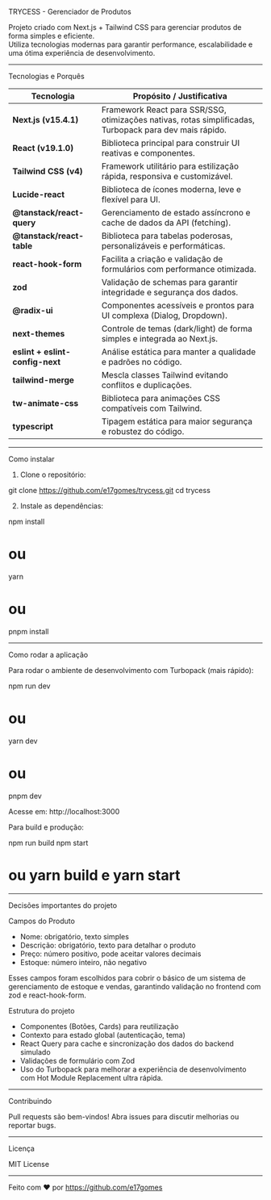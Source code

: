 TRYCESS - Gerenciador de Produtos

Projeto criado com Next.js + Tailwind CSS para gerenciar produtos de forma simples e eficiente.  
Utiliza tecnologias modernas para garantir performance, escalabilidade e uma ótima experiência de desenvolvimento.

---

Tecnologias e Porquês

| Tecnologia                      | Propósito / Justificativa                                                                               |
| ------------------------------- | ------------------------------------------------------------------------------------------------------- |
| **Next.js (v15.4.1)**           | Framework React para SSR/SSG, otimizações nativas, rotas simplificadas, Turbopack para dev mais rápido. |
| **React (v19.1.0)**             | Biblioteca principal para construir UI reativas e componentes.                                          |
| **Tailwind CSS (v4)**           | Framework utilitário para estilização rápida, responsiva e customizável.                                |
| **Lucide-react**                | Biblioteca de ícones moderna, leve e flexível para UI.                                                  |
| **@tanstack/react-query**       | Gerenciamento de estado assíncrono e cache de dados da API (fetching).                                  |
| **@tanstack/react-table**       | Biblioteca para tabelas poderosas, personalizáveis e performáticas.                                     |
| **react-hook-form**             | Facilita a criação e validação de formulários com performance otimizada.                                |
| **zod**                         | Validação de schemas para garantir integridade e segurança dos dados.                                   |
| **@radix-ui**                   | Componentes acessíveis e prontos para UI complexa (Dialog, Dropdown).                                   |
| **next-themes**                 | Controle de temas (dark/light) de forma simples e integrada ao Next.js.                                 |
| **eslint + eslint-config-next** | Análise estática para manter a qualidade e padrões no código.                                           |
| **tailwind-merge**              | Mescla classes Tailwind evitando conflitos e duplicações.                                               |
| **tw-animate-css**              | Biblioteca para animações CSS compatíveis com Tailwind.                                                 |
| **typescript**                  | Tipagem estática para maior segurança e robustez do código.                                             |

---

Como instalar

1. Clone o repositório:

git clone https://github.com/e17gomes/trycess.git
cd trycess

2. Instale as dependências:

npm install

# ou

yarn

# ou

pnpm install

---

Como rodar a aplicação

Para rodar o ambiente de desenvolvimento com Turbopack (mais rápido):

npm run dev

# ou

yarn dev

# ou

pnpm dev

Acesse em: http://localhost:3000

Para build e produção:

npm run build
npm start

# ou yarn build e yarn start

---

Decisões importantes do projeto

Campos do Produto

- Nome: obrigatório, texto simples
- Descrição: obrigatório, texto para detalhar o produto
- Preço: número positivo, pode aceitar valores decimais
- Estoque: número inteiro, não negativo

Esses campos foram escolhidos para cobrir o básico de um sistema de gerenciamento de estoque e vendas, garantindo validação no frontend com zod e react-hook-form.

Estrutura do projeto

- Componentes (Botões, Cards) para reutilização
- Contexto para estado global (autenticação, tema)
- React Query para cache e sincronização dos dados do backend simulado
- Validações de formulário com Zod
- Uso do Turbopack para melhorar a experiência de desenvolvimento com Hot Module Replacement ultra rápida.

---

Contribuindo

Pull requests são bem-vindos! Abra issues para discutir melhorias ou reportar bugs.

---

Licença

MIT License

---

Feito com ❤️ por https://github.com/e17gomes
